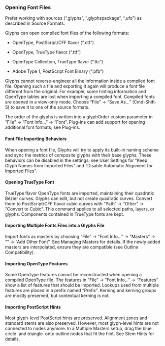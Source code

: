 ### Opening Font Files

Prefer working with sources (“.glyphs”, “.glyphspackage”, “.ufo”) as described in Source Formats.

Glyphs can open compiled font files of the following formats:

- OpenType, PostScript/CFF flavor (“.otf”)

- OpenType, TrueType flavor (“.ttf”)

- OpenType Collection, TrueType flavor (“.ttc”)

- Adobe Type 1, PostScript Font Binary (“.pfb”)

Glyphs cannot reverse-engineer all the information inside a compiled font file.
Opening such a file and exporting it again will produce a font file different from the original.
For example, some hinting information and OpenType tables are lost when importing a compiled font.
Compiled fonts are opened in a view-only mode.
Choose “File” → “Save As…” (Cmd-Shift-S) to save it to one of the source formats.

The order of the glyphs is written into a glyphOrder custom parameter in “File” → “Font Info…” → “Font”.
Plug-ins can add support for opening additional font formats; see Plug-ins.

#### Font File Importing Behaviors

When opening a font file, Glyphs will try to apply its built-in naming scheme and sync the metrics of composite glyphs with their base glyphs.
These behaviors can be disabled in the settings; see User Settings for “Keep Glyph Names from Imported Files” and “Disable Automatic Alignment for Imported Files”.

#### Opening TrueType Font

TrueType flavor OpenType fonts are imported, maintaining their quadratic Bézier curves.
Glyphs can edit, but not create quadratic curves.
Convert them to PostScript/CFF flavor cubic curves with “Path” → “Other” → “Convert to Cubic”.
This command applies to all selected paths, layers, or glyphs.
Components contained in TrueType fonts are kept.

#### Importing Multiple Fonts Files into a Glyphs File

Import fonts as masters by choosing “File” → “Font Info…” → “Masters” → “” → “Add Other Font”.
See Managing Masters for details.
If the newly added masters are interpolated, ensure they are compatible (see Outline Compatibility).

#### Importing OpenType Features

Some OpenType features cannot be reconstructed when opening a compiled OpenType file.
The features in “File” → “Font Info…” → “Features” show a list of features that should be imported.
Lookups used from multiple features are placed in a prefix named “Prefix”.
Kerning and kerning groups are mostly preserved, but contextual kerning is not.

#### Importing PostScript Hints

Most glyph-level PostScript hints are preserved.
Alignment zones and standard stems are also preserved.
However, most glyph-level hints are not connected to nodes anymore.
In a Multiple Masters setup, drag the blue circle  and triangle  onto outline nodes that fit the hint.
See Stem Hints for details.